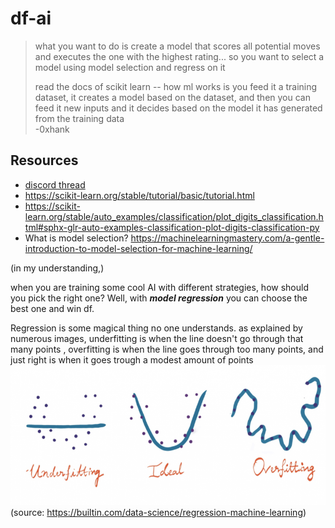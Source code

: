 # df-ai

> what you want to do is create a model that scores all potential moves and executes the one with the highest rating... so you want to select a model using model selection and regress on it
>
> read the docs of scikit learn -- how ml works is you feed it a training dataset, it creates a model based on the dataset, and then you can feed it new inputs and it decides based on the model it has generated from the training data  
> -0xhank

## Resources

- [discord thread](https://discord.com/channels/793602508311232542/945812025458688010)
- https://scikit-learn.org/stable/tutorial/basic/tutorial.html
- https://scikit-learn.org/stable/auto_examples/classification/plot_digits_classification.html#sphx-glr-auto-examples-classification-plot-digits-classification-py
- What is model selection? https://machinelearningmastery.com/a-gentle-introduction-to-model-selection-for-machine-learning/

(in my understanding,)

when you are training some cool AI with different strategies, how should you pick the right one? Well, with
**_model regression_** you can choose the best one and win df.

Regression is some magical thing no one understands. as explained by numerous images, underfitting is when the line doesn't go through that many points , overfitting is when the line goes through too many points, and just right is when it goes trough a modest amount of points
![a perfectly clear explanation of overfitting, underfitting, and idealfitting](overfitting-underfitting-justrightfitting.png)
(source: https://builtin.com/data-science/regression-machine-learning)
